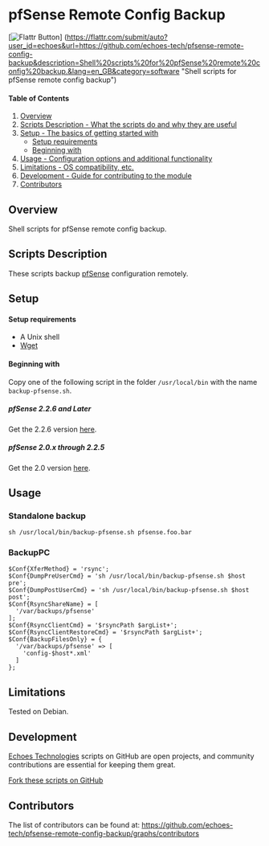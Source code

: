 # pfSense Remote Config Backup

[![Flattr Button](https://api.flattr.com/button/flattr-badge-large.png "Flattr This!")]
(https://flattr.com/submit/auto?user_id=echoes&url=https://github.com/echoes-tech/pfsense-remote-config-backup&description=Shell%20scripts%20for%20pfSense%20remote%20config%20backup.&lang=en_GB&category=software "Shell scripts for pfSense remote config backup")

#### Table of Contents

1. [Overview](#overview)
2. [Scripts Description - What the scripts do and why they are useful](#scripts-description)
3. [Setup - The basics of getting started with](#setup)
    * [Setup requirements](#setup-requirements)
    * [Beginning with](#beginning-with)
4. [Usage - Configuration options and additional functionality](#usage)
5. [Limitations - OS compatibility, etc.](#limitations)
6. [Development - Guide for contributing to the module](#development)
7. [Contributors](#contributors)

## Overview

Shell scripts for pfSense remote config backup.

## Scripts Description

These scripts backup [pfSense](https://pfsense.org/) configuration remotely.

## Setup

#### Setup requirements

* A Unix shell
* [Wget](https://www.gnu.org/software/wget/)

#### Beginning with

Copy one of the following script in the folder `/usr/local/bin` with the name `backup-pfsense.sh`.

##### pfSense 2.2.6 and Later

Get the 2.2.6 version [here](https://raw.githubusercontent.com/echoes-tech/pfsense-remote-config-backup/master/backup-pfsense-2.2.6.sh).

##### pfSense 2.0.x through 2.2.5

Get the 2.0 version [here](https://raw.githubusercontent.com/echoes-tech/pfsense-remote-config-backup/master/backup-pfsense-2.0.sh).

## Usage

### Standalone backup 

```shell
sh /usr/local/bin/backup-pfsense.sh pfsense.foo.bar
```

### BackupPC

```shell
$Conf{XferMethod} = 'rsync';
$Conf{DumpPreUserCmd} = 'sh /usr/local/bin/backup-pfsense.sh $host pre';
$Conf{DumpPostUserCmd} = 'sh /usr/local/bin/backup-pfsense.sh $host post';
$Conf{RsyncShareName} = [
  '/var/backups/pfsense'
];
$Conf{RsyncClientCmd} = '$rsyncPath $argList+';
$Conf{RsyncClientRestoreCmd} = '$rsyncPath $argList+';
$Conf{BackupFilesOnly} = {
  '/var/backups/pfsense' => [
    'config-$host*.xml'
  ]
};
```

## Limitations

Tested on Debian.

## Development

[Echoes Technologies](https://echoes.fr) scripts on GitHub are open projects, and community contributions are essential for keeping them great.

[Fork these scripts on GitHub](https://github.com/echoes-tech/pfsense-remote-config-backup/fork)

## Contributors

The list of contributors can be found at: https://github.com/echoes-tech/pfsense-remote-config-backup/graphs/contributors
